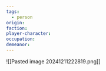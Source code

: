 ```yaml
---
tags:
  - person
origin: 
faction: 
player-character: 
occupation: 
demeanor: 
---
```

![[Pasted image 20241211222819.png]]